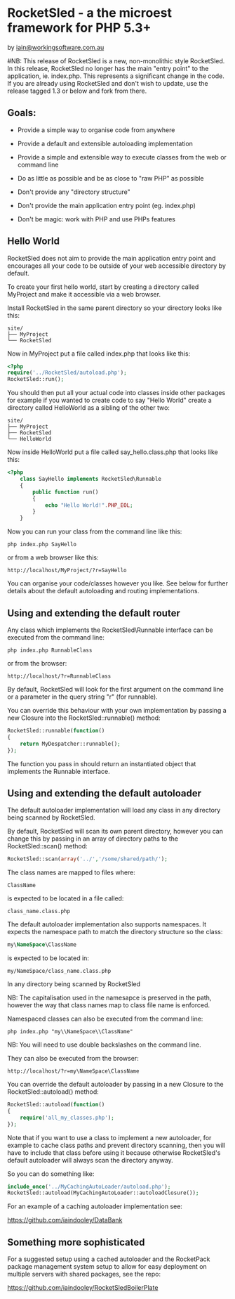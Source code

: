 # RocketSled - a the microest framework for PHP 5.3+

by iain@workingsoftware.com.au

#NB: This release of RocketSled is a new, non-monolithic style RocketSled. In this release, RocketSled no longer has the main "entry point" to the application, ie. index.php. This represents a significant change in the code. If you are already using RocketSled and don't wish to update, use the release tagged 1.3 or below and fork from there.

## Goals:

* Provide a simple way to organise code from anywhere

* Provide a default and extensible autoloading implementation

* Provide a simple and extensible way to execute classes from the web or command line

* Do as little as possible and be as close to "raw PHP" as possible

* Don't provide any "directory structure"

* Don't provide the main application entry point (eg. index.php)

* Don't be magic: work with PHP and use PHPs features

## Hello World

RocketSled does not aim to provide the main application entry point and
encourages all your code to be outside of your web accessible directory
by default.

To create your first hello world, start by creating a directory
called MyProject and make it accessible via a web browser.

Install RocketSled in the same parent directory so your directory looks
like this:

```
site/
├── MyProject
└── RocketSled
```

Now in MyProject put a file called index.php that looks like this:

```php
<?php
require('../RocketSled/autoload.php');
RocketSled::run();
```

You should then put all your actual code into classes inside other packages
for example if you wanted to create code to say "Hello World" create a directory
called HelloWorld as a sibling of the other two:

```
site/
├── MyProject
├── RocketSled
└── HelloWorld
```

Now inside HelloWorld put a file called say_hello.class.php that looks like
this:

```php
<?php
    class SayHello implements RocketSled\Runnable
    {
        public function run()
        {
            echo "Hello World!".PHP_EOL;
        }
    }
```

Now you can run your class from the command line like this:

```
php index.php SayHello
```

or from a web browser like this:

```
http://localhost/MyProject/?r=SayHello
```

You can organise your code/classes however you like. See below for further
details about the default autoloading and routing implementations.


## Using and extending the default router

Any class which implements the RocketSled\Runnable interface can be executed
from the command line:

```
php index.php RunnableClass
```

or from the browser:

```
http://localhost/?r=RunnableClass
```

By default, RocketSled will look for the first argument on the command line
or a parameter in the query string "r" (for runnable).

You can override this behaviour with your own implementation by passing a new
Closure into the RocketSled::runnable() method:

```php
RocketSled::runnable(function()
{
    return MyDespatcher::runnable();
});
```

The function you pass in should return an instantiated object that implements
the Runnable interface.

## Using and extending the default autoloader

The default autoloader implementation will load any class in any directory
being scanned by RocketSled.

By default, RocketSled will scan its own parent directory, however you can
change this by passing in an array of directory paths to the RocketSled::scan()
method:

```php
RocketSled::scan(array('../','/some/shared/path/');
```

The class names are mapped to files where:

```
ClassName
```

is expected to be located in a file called:

```
class_name.class.php
```

The default autoloader implementation also supports namespaces. It expects the
namespace path to match the directory structure so the class:

```php
my\NameSpace\ClassName
```

is expected to be located in:

```
my/NameSpace/class_name.class.php
```

In any directory being scanned by RocketSled

NB: The capitalisation used in the namesapce is preserved in the path,
however the way that class names map to class file name is enforced.

Namespaced classes can also be executed from the command line:

```
php index.php "my\\NameSpace\\ClassName"
```
NB: You will need to use double backslashes on the command line.

They can also be executed from the browser:

```
http://localhost/?r=my\NameSpace\ClassName
```

You can override the default autoloader by passing in a new Closure
to the RocketSled::autoload() method:

```php
RocketSled::autoload(function()
{
    require('all_my_classes.php');
});
```

Note that if you want to use a class to implement a new autoloader, for
example to cache class paths and prevent directory scanning, then
you will have to include that class before using it because otherwise
RocketSled's default autoloader will always scan the directory anyway.

So you can do something like:

```php
include_once('../MyCachingAutoLoader/autoload.php');
RocketSled::autoload(MyCachingAutoLoader::autoloadClosure());
```

For an example of a caching autoloader implementation see:

https://github.com/iaindooley/DataBank

## Something more sophisticated

For a suggested setup using a cached autoloader and the RocketPack package management system
setup to allow for easy deployment on multiple servers with shared packages, see the repo:

https://github.com/iaindooley/RocketSledBoilerPlate
